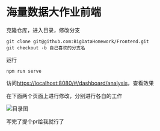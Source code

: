 # 海量数据大作业前端

克隆仓库，进入目录，修改分支
```shell
git clone git@github.com:BigDataHomework/Frontend.git
git checkout -b 自己喜欢的分支名 
```

运行

```shell
npm run serve
```

访问[https://localhost:8080/#/dashboard/analysis](https://localhost:8080/#/dashboard/analysis)，查看效果


在下面两个页面上进行修改，分别进行各自的工作

![目录图](https://cdn.jsdelivr.net/gh/xinwuyun/pictures@main/2021/12/03/3db57b32004023f04a65370a963df976-image-20211203162250148-a2148b.png)

写完了提个pr给我就行了
